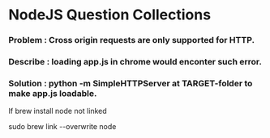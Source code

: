 # NodeJS Question Collections 

### Problem  : Cross origin requests are only supported for HTTP.
### Describe : loading app.js in chrome would enconter such error. 
### Solution : python -m SimpleHTTPServer at TARGET-folder to make app.js loadable.


If brew install node not linked 

sudo brew link --overwrite node

